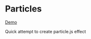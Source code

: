 # Particles

[Demo](https://paweljakubwojcik.github.io/particles)

Quick attempt to create particle.js effect
